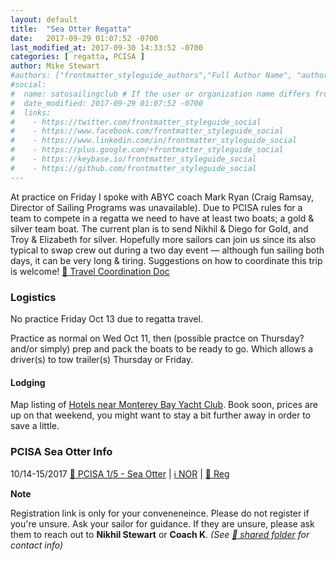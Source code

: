 ```yaml
---
layout: default
title:  "Sea Otter Regatta"
date:   2017-09-29 01:07:52 -0700
last_modified_at: 2017-09-30 14:33:52 -0700
categories: [ regatta, PCISA ]
author: Mike Stewart
#authors: ["frontmatter_styleguide_authors","Full Author Name", "author_name"]
#social:
#  name: satosailingclub # If the user or organization name differs from the site's name
#  date_modified: 2017-09-29 01:07:52 -0700
#  links:
#    - https://twitter.com/frontmatter_styleguide_social
#    - https://www.facebook.com/frontmatter_styleguide_social
#    - https://www.linkedin.com/in/frontmatter_styleguide_social
#    - https://plus.google.com/+frontmatter_styleguide_social
#    - https://keybase.io/frontmatter_styleguide_social
#    - https://github.com/frontmatter_styleguide_social
---
```



At practice on Friday I spoke with ABYC coach Mark Ryan (Craig Ramsay, Director of Sailing Programs was unavailable).  Due to PCISA rules for a team to compete in a regatta we need to have at least two boats; a gold & silver team boat.  The current plan is to send Nikhil & Diego for Gold, and Troy & Elizabeth for silver.  Hopefully more sailors can join us since its also typical to swap crew out during a two day event — although fun sailing both days, it can be very long & tiring.  Suggestions on how to coordinate this trip is welcome! [:memo: Travel Coordination Doc](https://docs.google.com/document/d/1_aak6r156h44mse531RZKZOjXVh1fIFb2djaTb_KRo0)


### Logistics 

No practice Friday Oct 13 due to regatta travel.

Practice as normal on Wed Oct 11, then (possible practce on Thursday? and/or simply) prep and pack the boats to be ready to go.  Which allows a driver(s) to tow trailer(s) Thursday or Friday. 




#### Lodging 

Map listing of [Hotels near Monterey Bay Yacht Club](https://www.google.com/maps/search/hotels+near+montery+bay+yacht+club/@36.5969668,-121.8908823,15z/data=!3m1!4b1!4m5!2m4!5m3!5m2!1s2017-10-13!2i2?hl=en). Book soon, prices are up on that weekend, you might want to stay a bit further away in order to save a little.



### PCISA Sea Otter Info

10/14-15/2017	[:calendar: PCISA 1/5 - Sea Otter](https://pcisa.hssailing.org/event/home/sea-otter/183)	| [:information_source: NOR](https://hssailing.org/schedule_news/docs/pcisa_docs/2017-Sea-Otter-Regatta-NOR.pdf) | [:name_badge: Reg](https://hssailing.org/machform/view.php?id=54372) 


**Note**

Registration link is only for your conveneneince.  Please do not register if you're unsure.  Ask your sailor for guidance.  If they are unsure, please ask them to reach out to **Nikhil Stewart** or **Coach K**.  _(See [:file_folder: shared folder](https://drive.google.com/drive/u/0/folders/0B7xS-e7S036gT0QzNGpURHl4LTA) for contact info)_
